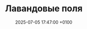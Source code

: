 ---
title: Лавандовые поля
date: 2025-07-05 17:47:00 +0100
draft: false
tags: [Ницца, Валенсоль, Франция, лаванда, подсолнухи, 2025]
summary_photos_count: 11
---